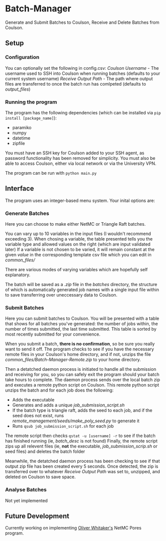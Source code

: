# Batch-Manager
Generate and Submit Batches to Coulson, Receive and Delete Batches from Coulson.

## Setup
### Configuration
You can optionally set the following in config.csv:
_Coulson Username_ - The username used to SSH into Coulson when running batches (defaults to your current system username)
_Receive Output Path_ - The path where output files are transferred to once the batch run has comlpeted (defaults to _output_files_)

### Running the program
The program has the following dependencies (which can be installed via `pip install [package_name]`):
* paramiko
* numpy
* datetime
* zipfile

You must have an SSH key for Coulson added to your SSH agent, as password functionality has been removed for simplicity.
You must also be able to access Coulson, either via local network or via the University VPN.

The program can be run with `python main.py`

## Interface
The program uses an integer-based menu system. Your inital options are:
### Generate Batches
Here you can choose to make either NetMC or Triangle Raft batches.

You can vary up to 10 variables in the input files (I wouldn't recommend exceeding 3).
When chosing a variable, the table presented tells you the variable type and allowed values on the right (which are input validated later)
If a variable is not chosen to be varied, it will remain constant at the given _value_ in the corresponding template csv file which you can edit in _common_files/_

There are various modes of varying variables which are hopefully self explanatory. 

The batch will be saved as a _.zip_ file in the _batches_ directory, the structure of which is automatically generated job names with a single input file within to save transferring over uneccessary data to Coulson.

### Submit Batches
Here you can submit batches to Coulson.
You will be presented with a table that shows for all batches you've generated: the number of jobs within, the number of times submitted, the last time submitted.
This table is sorted by most recently submitted for your convenience.

When you submit a batch, __there is no confirmation__, so be sure you really want to send it off. 
The program checks to see if you have the necessary remote files in your Coulson's home directory, and if not, unzips the file _common_files/Batch-Manager-Remote.zip_ to your home directory.

Then a detatched daemon process is initiated to handle all the submission and receiving for you, so you can safely exit the program should your batch take hours to complete.
The daemon process sends over the local batch zip and executes a remote python script on Coulson.
This remote python script unzips the batch and for each job does the following:
* Adds the executable
* Generates and adds a unique _job_submission_script.sh_
* If the batch type is triangle raft, adds the seed to each job, and if the seed does not exist, runs _remote_management/seeds/make_poly_seed.py_ to generate it
* Runs `qsub job_submission_script.sh` for each job

The remote script then checks `qstat -u [username] -r` to see if the batch has finished running (ie, _batch_desc_ is not found)
Finally, the remote script zips up all relevent files (ie, __not__ the executable, _job_submission_scrip.sh_ or seed files) and deletes the batch folder

Meanwhile, the detatched daemon process has been checking to see if that output zip file has been created every 5 seconds.
Once detected, the zip is transferred over to whatever _Receive Output Path_ was set to, unzipped, and deleted on Coulson to save space.

### Analyse Batches
Not yet implemented

## Future Development
Currently working on implementing [Oliver Whitaker's](https://github.com/oliwhitg) NetMC Pores program.
